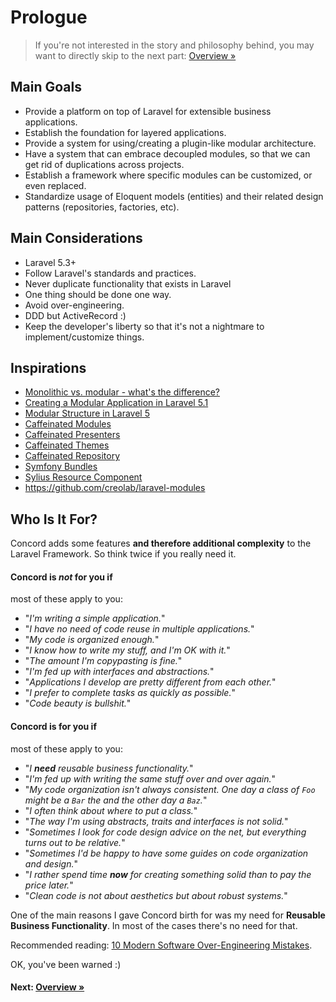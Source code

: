 # Prologue

> If you're not interested in the story and philosophy behind, you may want to directly skip to the next part: [Overview &raquo;](overview.md)

## Main Goals

- Provide a platform on top of Laravel for extensible business applications.
- Establish the foundation for layered applications.
- Provide a system for using/creating a plugin-like modular architecture.
- Have a system that can embrace decoupled modules, so that we can get rid of duplications across projects.
- Establish a framework where specific modules can be customized, or even replaced.
- Standardize usage of Eloquent models (entities) and their related design patterns (repositories, factories, etc).

## Main Considerations

- Laravel 5.3+
- Follow Laravel's standards and practices.
- Never duplicate functionality that exists in Laravel
- One thing should be done one way.
- Avoid over-engineering.
- DDD but ActiveRecord :)
- Keep the developer's liberty so that it's not a nightmare to implement/customize things.


## Inspirations

- [Monolithic vs. modular - what's the difference?](https://gist.github.com/joepie91/7f03a733a3a72d2396d6)
- [Creating a Modular Application in Laravel 5.1](http://kamranahmed.info/blog/2015/12/03/creating-a-modular-application-in-laravel/)
- [Modular Structure in Laravel 5](https://ziyahanalbeniz.blogspot.ro/2015/03/modular-structure-in-laravel-5.html)
- [Caffeinated Modules](https://github.com/caffeinated/modules)
- [Caffeinated Presenters](https://github.com/caffeinated/presenter)
- [Caffeinated Themes](https://github.com/caffeinated/themes)
- [Caffeinated Repository](https://github.com/caffeinated/repository)
- [Symfony Bundles](http://symfony.com/doc/bundles/)
- [Sylius Resource Component](https://github.com/Sylius/Resource)
- https://github.com/creolab/laravel-modules

## Who Is It For?

Concord adds some features **and therefore additional complexity** to the Laravel Framework. So think twice if you really need it.

#### Concord is _not_ for you if
most of these apply to you:

- "_I'm writing a simple application._"
- "_I have no need of code reuse in multiple applications._"
- "_My code is organized enough._"
- "_I know how to write my stuff, and I'm OK with it._"
- "_The amount I'm copypasting is fine._"
- "_I'm fed up with interfaces and abstractions._"
- "_Applications I develop are pretty different from each other._"
- "_I prefer to complete tasks as quickly as possible._"
- "_Code beauty is bullshit._"

#### Concord is for you if
most of these apply to you:

- "_I **need** reusable business functionality._"
- "_I'm fed up with writing the same stuff over and over again._"
- "_My code organization isn't always consistent. One day a class of `Foo` might be a `Bar` the and the other day a `Baz`._"
- "_I often think about where to put a class._"
- "_The way I'm using abstracts, traits and interfaces is not solid._"
- "_Sometimes I look for code design advice on the net, but everything turns out to be relative._"
- "_Sometimes I'd be happy to have some guides on code organization and design._"
- "_I rather spend time **now** for creating something solid than to pay the price later._"
- "_Clean code is not about aesthetics but about robust systems._"

One of the main reasons I gave Concord birth for was my need for **Reusable
Business Functionality**. In most of the cases there's no need for that.

Recommended reading: [10 Modern Software Over-Engineering Mistakes](https://medium.com/@rdsubhas/10-modern-software-engineering-mistakes-bc67fbef4fc8).

OK, you've been warned :)

#### Next: [Overview &raquo;](overview.md)